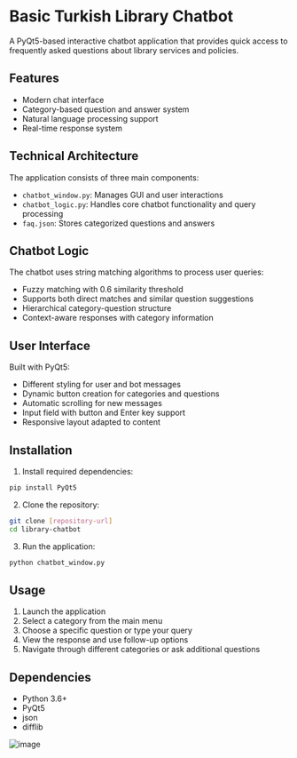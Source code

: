 # Basic Turkish Library Chatbot
A PyQt5-based interactive chatbot application that provides quick access to frequently asked questions about library services and policies.

## Features
- Modern chat interface
- Category-based question and answer system
- Natural language processing support
- Real-time response system

## Technical Architecture
The application consists of three main components:
- `chatbot_window.py`: Manages GUI and user interactions
- `chatbot_logic.py`: Handles core chatbot functionality and query processing
- `faq.json`: Stores categorized questions and answers

## Chatbot Logic
The chatbot uses string matching algorithms to process user queries:
- Fuzzy matching with 0.6 similarity threshold
- Supports both direct matches and similar question suggestions
- Hierarchical category-question structure
- Context-aware responses with category information

## User Interface
Built with PyQt5:
- Different styling for user and bot messages
- Dynamic button creation for categories and questions
- Automatic scrolling for new messages
- Input field with button and Enter key support
- Responsive layout adapted to content

## Installation
1. Install required dependencies:
```bash
pip install PyQt5
```

2. Clone the repository:
```bash
git clone [repository-url]
cd library-chatbot
```

3. Run the application:
```bash
python chatbot_window.py
```

## Usage
1. Launch the application
2. Select a category from the main menu
3. Choose a specific question or type your query
4. View the response and use follow-up options
5. Navigate through different categories or ask additional questions

## Dependencies
- Python 3.6+
- PyQt5
- json
- difflib

![image](https://github.com/user-attachments/assets/1538de33-46f7-4f96-a451-479940820ea5)
